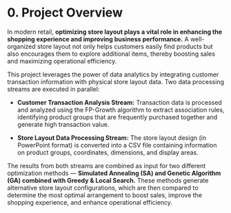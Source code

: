 # 0. Project Overview
In modern retail, **optimizing store layout plays a vital role in enhancing the shopping experience and improving business performance.** A well-organized store layout not only helps customers easily find products but also encourages them to explore additional items, thereby boosting sales and maximizing operational efficiency.

This project leverages the power of data analytics by integrating customer transaction information with physical store layout data. Two data processing streams are executed in parallel:

- **Customer Transaction Analysis Stream:** Transaction data is processed and analyzed using the FP-Growth algorithm to extract association rules, identifying product groups that are frequently purchased together and generate high transaction value.

- **Store Layout Data Processing Stream:** The store layout design (in PowerPoint format) is converted into a CSV file containing information on product groups, coordinates, dimensions, and display areas.

The results from both streams are combined as input for two different optimization methods — **Simulated Annealing (SA) and Genetic Algorithm (GA) combined with Greedy & Local Search.** These methods generate alternative store layout configurations, which are then compared to determine the most optimal arrangement to boost sales, improve the shopping experience, and enhance operational efficiency.